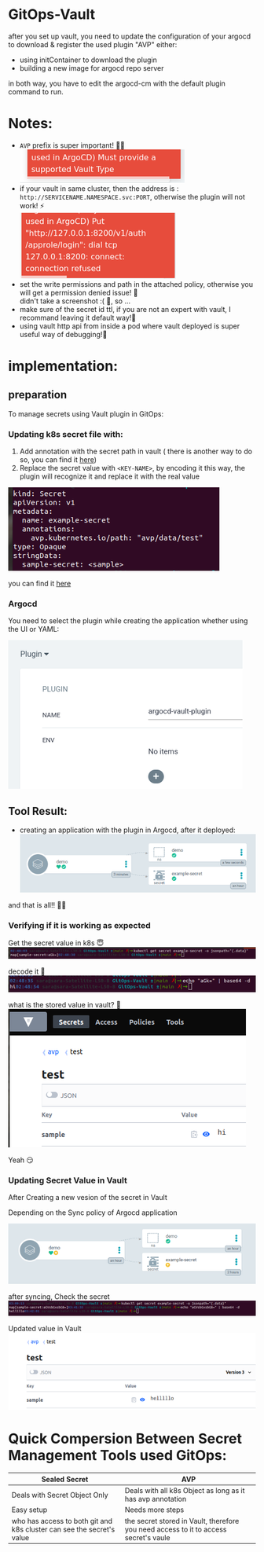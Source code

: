 # GitOps-Vault
after you set up vault, you need to update the configuration of your argocd to download & register the used plugin "AVP" either:
- using initContainer to download the plugin 
- building a new image for argocd repo server

in both way, you have to edit the argocd-cm with the default plugin command to run.

# Notes:
- `AVP` prefix is super important! :rotating_light::fire:   
![Image 1](image/avp-prefix.png)   
- if your vault in same cluster, then the address is : `http://SERVICENAME.NAMESPACE.svc:PORT`, otherwise the plugin will not work! :zap:   
![Image 2](image/address.png)   
- set the write permissions and path in the attached policy, otherwise you will get a permission denied issue! :stop_sign:   
didn't take a screenshot :( :grimacing:, so ...   
- make sure of the secret id ttl, if you are not an expert with vault, I recommand leaving it default way!:vertical_traffic_light:   
- using vault http api from inside a pod where vault deployed is super useful way of debugging!:construction:   

# implementation:

## preparation
To manage secrets using Vault plugin in GitOps:   

### Updating k8s secret file with:
1. Add annotation with the secret path in vault ( there is another way to do so, you can find it [here](https://github.com/IBM/argocd-vault-plugin#how-it-works))   
2. Replace the secret value with `<KEY-NAME>`, by encoding it this way, the plugin will recognize it and replace it with the real value   

![Image 3](image/secret-yaml.png)   

you can find it [here](https://github.com/saloyiana/demo)   

### Argocd 
You need to select the plugin while creating the application whether using the UI or YAML:   

![Image 4](image/argocd-plugin.png)   

## Tool Result:

- creating an application with the plugin in Argocd, after it deployed:   
![Image 5](image/argocd.png)   

and that is all!! :woman_juggling:   

### Verifying if it is working as expected

Get the secret value in k8s :innocent:   
![Image 6](image/secret-value.png)   

decode it :thinking:   
![Image 7](image/decoded-secret.png)   

what is the stored value in vault? :raised_eyebrow:   
![Image 8](image/vault.png)   

Yeah :smirk:  

### Updating Secret Value in Vault

After Creating a new vesion of the secret in Vault   

Depending on the Sync policy of Argocd application  

![Image 9](image/argocd-updated.png)   

after syncing, Check the secret    
![Image 10](image/secret-updated.png)   

Updated value in Vault   
![Image 11](image/vault-updated.png)   


# Quick Compersion Between Secret Management Tools used GitOps: 

| Sealed Secret | AVP           |
| ------------- | ------------- |
| Deals with Secret Object Only  | Deals with all k8s Object as long as it has avp annotation  |
| Easy setup | Needs more steps  |
| who has access to both git and k8s cluster can see the secret's value | the secret stored in Vault, therefore you need access to it to access secret's vaule 


